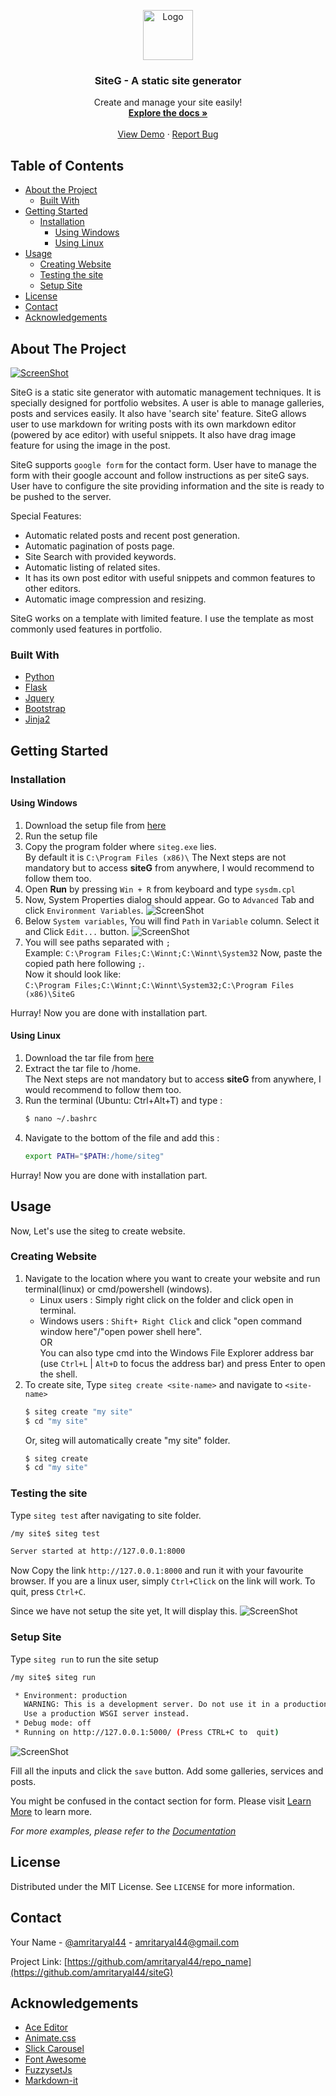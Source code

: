 <p align="center">
  <a href="https://github.com/Amritaryal44/siteG">
    <img src="images/logo.png" alt="Logo" width="80" height="80">
  </a>

  <h3 align="center">SiteG - A static site generator</h3>

  <p align="center">
    Create and manage your site easily!
    <br />
    <a href="https://github.com/Amritaryal44/siteG"><strong>Explore the docs »</strong></a>
    <br />
    <br />
    <a href="https://www.amritaryal.com.np">View Demo</a>
    ·
    <a href="https://github.com/Amritaryal44/siteG/issues">Report Bug</a>
  </p>
</p>



<!-- TABLE OF CONTENTS -->
## Table of Contents

* [About the Project](#about-the-project)
  * [Built With](#built-with)
* [Getting Started](#getting-started)
  * [Installation](#installation)
    * [Using Windows](#Using-Windows)
    * [Using Linux](#Using-Linux)
* [Usage](#usage)
    * [Creating Website](#Creating-Website)
    * [Testing the site](#Testing-the-site)
    * [Setup Site](#Setup-Site)
* [License](#license)
* [Contact](#contact)
* [Acknowledgements](#acknowledgements)



<!-- ABOUT THE PROJECT -->
## About The Project

[![ScreenShot][product-screenshot]](https://amritaryal.com.np)

SiteG is a static site generator with automatic management techniques. It is specially designed for portfolio websites. A user is able to manage galleries, posts and services easily. It also have 'search site' feature. SiteG allows user to use markdown for writing posts with its own markdown 
editor (powered by ace editor) with useful snippets. It also have drag image 
feature for using the image in the post. 

SiteG supports ```google form``` for the contact form. User have to manage the 
form with their google account and follow instructions as per siteG says.
User have to configure the site providing information and the site is ready 
to be pushed to the server.

Special Features:
* Automatic related posts and recent post generation.
* Automatic pagination of posts page.
* Site Search with provided keywords.
* Automatic listing of related sites.
* It has its own post editor with useful snippets and common features to other editors.
* Automatic image compression and resizing.

SiteG works on a template with limited feature. I use the template as most commonly used features in portfolio.

### Built With
* [Python](https://python.org)
* [Flask](https://flask.palletsprojects.com)
* [Jquery](https://jquery.com)
* [Bootstrap](https://getbootstrap.com)
* [Jinja2](https://jinja.palletsprojects.com)


<!-- GETTING STARTED -->
## Getting Started

### Installation

#### **Using Windows**
1. Download the setup file from [here](https://www.amritaryal.com.np/siteG/)
2. Run the setup file
3. Copy the program folder where ```siteg.exe``` lies.<br> By default it is  ```C:\Program Files (x86)\```
The Next steps are not mandatory but to access **siteG** from anywhere, I would recommend to follow them too.
4. Open **Run** by pressing ```Win + R``` from keyboard and type ```sysdm.cpl```
5. Now, System Properties dialog should appear. Go to ```Advanced``` Tab and click ```Environment Variables```.
![ScreenShot][system-properties]
6. Below ```System variables```, You will find ```Path``` in ```Variable``` column.  Select it and Click ```Edit...``` button.
![ScreenShot][env-variables]
7. You will see paths separated with ```;```<br>
Example: ```C:\Program Files;C:\Winnt;C:\Winnt\System32```
Now, paste the copied path here following ```;```. <br>
Now it should look like: <br>
```C:\Program Files;C:\Winnt;C:\Winnt\System32;C:\Program Files (x86)\SiteG```

Hurray! Now you are done with installation part.

#### **Using Linux**
1. Download the tar file from [here](https://www.amritaryal.com.np/siteG/)
2. Extract the tar file to /home. <br>The Next steps are not mandatory but to access **siteG** from anywhere, I would recommend to follow them too.
3. Run the terminal (Ubuntu: Ctrl+Alt+T) and type :
    ```bash
    $ nano ~/.bashrc
    ``` 
4. Navigate to the bottom of the file and add this :
    ```bash
    export PATH="$PATH:/home/siteg"
    ```

Hurray! Now you are done with installation part.

<!-- USAGE EXAMPLES -->
## Usage

Now, Let's use the siteg to create website.
###  Creating Website
1. Navigate to the location where you want to create your website and run terminal(linux) or cmd/powershell (windows). <br>
    * Linux users : Simply right click on the folder and click open in terminal.
    * Windows users : ```Shift+ Right Click``` and click "open command window here"/"open power shell here".<br> OR<br>You can also type cmd into the Windows File Explorer address bar (use ```Ctrl+L``` | ```Alt+D``` to focus the address bar) and press Enter to open the shell.
2. To create site, Type ```siteg create <site-name>``` and navigate to ```<site-name>```
    ```bash
    $ siteg create "my site"
    $ cd "my site"
    ```
    Or, siteg will automatically create "my site" folder.
    ```bash
    $ siteg create
    $ cd "my site"
    ```
### Testing the site
Type ```siteg test``` after navigating to site folder.
```bash
/my site$ siteg test

Server started at http://127.0.0.1:8000
```
Now Copy the link ```http://127.0.0.1:8000``` and run it with your favourite browser. If you are a linux user, simply ```Ctrl+Click``` on the link will work. To quit, press ```Ctrl+C```.

Since we have not setup the site yet, It will display this.
![ScreenShot][no-setup-screenshot]

### Setup Site
Type ```siteg run``` to run the site setup 
```bash
/my site$ siteg run

 * Environment: production
   WARNING: This is a development server. Do not use it in a production deployment.
   Use a production WSGI server instead.
 * Debug mode: off
 * Running on http://127.0.0.1:5000/ (Press CTRL+C to  quit)
```

![ScreenShot][site-setup-screenshot]

Fill all the inputs and click the ```save``` button. Add some galleries, services and posts.

You might be confused in the contact section for form. Please visit [Learn More](./learn-more.html) to learn more.

_For more examples, please refer to the [Documentation](./learn-more.html)_


<!-- LICENSE -->

## License

Distributed under the MIT License. See `LICENSE` for more information.



<!-- CONTACT -->

## Contact

Your Name - [@amritaryal44](https://twitter.com/AmritAryal44) - amritaryal44@gmail.com

Project Link: [https://github.com/amritaryal44/repo_name](https://github.com/amritaryal44/siteG)



<!-- ACKNOWLEDGEMENTS -->
## Acknowledgements
* [Ace Editor](https://ace.c9.io/)
* [Animate.css](https://daneden.github.io/animate.css)
* [Slick Carousel](https://kenwheeler.github.io/slick)
* [Font Awesome](https://fontawesome.com)
* [FuzzysetJs](https://glench.github.io/fuzzyset.js/)
* [Markdown-it](https://github.com/markdown-it/markdown-it)





<!-- MARKDOWN LINKS & IMAGES -->
[product-screenshot]: images/main-screenshot.png
[system-properties]: images/system-properties.png
[env-variables]: images/envirvariables.jpg
[no-setup-screenshot]: images/no-setup-screenshot.png
[site-setup-screenshot]: images/site-setup-screenshot.png

